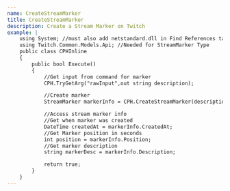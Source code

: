 ```yaml
---
name: CreateStreamMarker
title: CreateStreamMarker
description: Create a Stream Marker on Twitch
example: |
    using System; //must also add netstandard.dll in Find References tab
    using Twitch.Common.Models.Api; //Needed for StreamMarker Type
    public class CPHInline
    {
        public bool Execute()
        {
            //Get input from command for marker
            CPH.TryGetArg("rawInput",out string description);

            //Create marker
            StreamMarker markerInfo = CPH.CreateStreamMarker(description);

            //Access stream marker info
            //Get when marker was created
            DateTime createdAt = markerInfo.CreatedAt;
            //Get Marker position in seconds
            int position = markerInfo.Position;
            //Get marker description
            string markerDesc = markerInfo.Description;

            return true;
        }
    }
---
```


